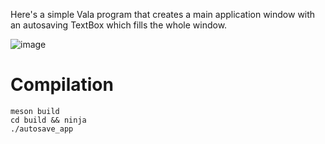 Here's a simple Vala program that creates a main application window with an autosaving TextBox which fills the whole window.

![image](https://github.com/svandragt/autosave_app/assets/594871/1a3df92b-8051-4802-a5e5-5e9cf20117a6)

# Compilation

```shell
meson build
cd build && ninja
./autosave_app
```
